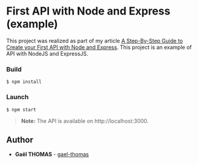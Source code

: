 # First API with Node and Express (example)

This project was realized as part of my article [A Step-By-Step Guide to Create your First API with Node and Express](https://herewecode.io/blog/step-by-step-guide-create-first-api-with-node-express/).
This project is an example of API with NodeJS and ExpressJS.

### Build

```
$ npm install
```

### Launch

```
$ npm start
```

> **Note:** The API is available on http://localhost:3000.


## Author

- **Gaël THOMAS** - [gael-thomas](https://github.com/gael-thomas)
